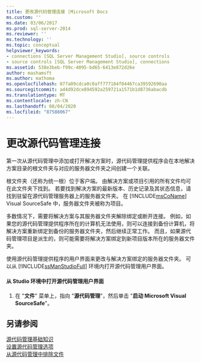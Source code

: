 ```yaml
---
title: 更改源代码管理连接 |Microsoft Docs
ms.custom: ''
ms.date: 03/06/2017
ms.prod: sql-server-2014
ms.reviewer: ''
ms.technology: ''
ms.topic: conceptual
helpviewer_keywords:
- connections [SQL Server Management Studio], source controls
- source controls [SQL Server Management Studio], connections
ms.assetid: 538e3beb-f99c-4095-bd65-6413e872d26e
author: mashamsft
ms.author: mathoma
ms.openlocfilehash: 077a09cdca0c0aff777184f04467ca39592690aa
ms.sourcegitcommit: ad4d92dce894592a259721a1571b1d8736abacdb
ms.translationtype: MT
ms.contentlocale: zh-CN
ms.lasthandoff: 08/04/2020
ms.locfileid: "87588067"
---
```

# <a name="change-source-control-connections"></a>更改源代码管理连接
  第一次从源代码管理中添加或打开解决方案时，源代码管理提供程序会在本地解决方案目录的根文件夹与对应的服务器文件夹之间创建一个关联。  
  
 根文件夹（还称为统一根）位于客户端。 由解决方案或项目引用的所有文件均可在此文件夹下找到。 若要找到解决方案的最新版本、历史记录及其状态信息，请找到驻留在源代码管理服务器上的服务器文件夹。 在 [!INCLUDE[msCoName](../includes/msconame-md.md)] Visual SourceSafe 中，服务器文件夹被称为项目。  
  
 多数情况下，需要将解决方案与其服务器文件夹解除绑定或断开连接。 例如，如果您的源代码管理提供程序所在的计算机无法使用，则可以连接到备份计算机，将解决方案重新绑定到备份的服务器文件夹，然后继续正常工作。 而且，如果源代码管理项目是派生的，则可能需要将解决方案绑定到新项目版本所在的服务器文件夹。  
  
 使用源代码管理提供程序的用户界面来更改与解决方案绑定的服务器文件夹。 可以从 [!INCLUDE[ssManStudioFull](../includes/ssmanstudiofull-md.md)] 环境内打开源代码管理用户界面。  
  
#### <a name="to-open-the-source-control-user-interface-from-the-studio-environment"></a>从 Studio 环境中打开源代码管理用户界面  
  
1.  在 "**文件**" 菜单上，指向 "**源代码管理**"，然后单击 "**启动 Microsoft Visual SourceSafe**"。  
  
## <a name="see-also"></a>另请参阅  
 [源代码管理基础知识](../../2014/database-engine/source-control-basics.md)   
 [设置源代码管理选项](../../2014/database-engine/set-source-control-options.md)   
 [从源代码管理中排除文件](../../2014/database-engine/exclude-files-from-source-control.md)  
  
  
